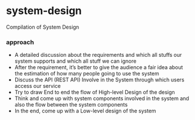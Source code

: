 # system-design
Compilation of System Design 

### approach
- A detailed discussion about the requirements and which all stuffs our system supports and which all stuff we can ignore
- After the requirement, it’s better to give the audience a fair idea about the estimation of how many people going to use the system
- Discuss the API (REST API) Involve in the System through which users access our service
- Try to draw End to end the flow of High-level Design of the design
- Think and come up with system components involved in the system and also the flow between the system components
- In the end, come up with a Low-level design of the system
